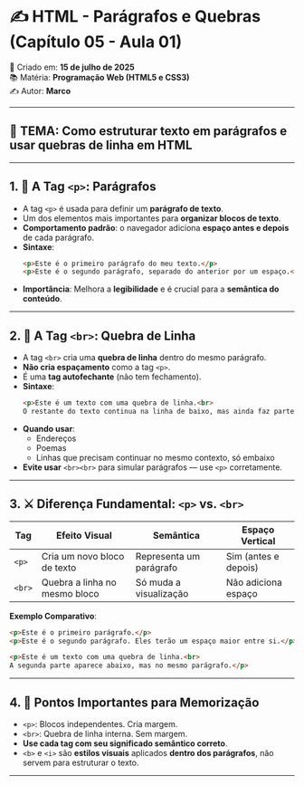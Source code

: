 
# ✍️ HTML - Parágrafos e Quebras (Capítulo 05 - Aula 01)

📅 Criado em: **15 de julho de 2025**  
📚 Matéria: **Programação Web (HTML5 e CSS3)**  
✍️ Autor: **Marco**

---

## 🧩 TEMA: Como estruturar texto em parágrafos e usar quebras de linha em HTML

---

## 1. 🧾 A Tag `<p>`: Parágrafos

- A tag `<p>` é usada para definir um **parágrafo de texto**.
- Um dos elementos mais importantes para **organizar blocos de texto**.
- **Comportamento padrão**: o navegador adiciona **espaço antes e depois** de cada parágrafo.
- **Sintaxe**:
  ```html
  <p>Este é o primeiro parágrafo do meu texto.</p>
  <p>Este é o segundo parágrafo, separado do anterior por um espaço.</p>
  ```
- **Importância**: Melhora a **legibilidade** e é crucial para a **semântica do conteúdo**.

---

## 2. 🔁 A Tag `<br>`: Quebra de Linha

- A tag `<br>` cria uma **quebra de linha** dentro do mesmo parágrafo.
- **Não cria espaçamento** como a tag `<p>`.
- É uma **tag autofechante** (não tem fechamento).
- **Sintaxe**:
  ```html
  <p>Este é um texto com uma quebra de linha.<br>
  O restante do texto continua na linha de baixo, mas ainda faz parte do mesmo parágrafo.</p>
  ```
- **Quando usar**:
  - Endereços
  - Poemas
  - Linhas que precisam continuar no mesmo contexto, só embaixo
- **Evite usar** `<br><br>` para simular parágrafos — use `<p>` corretamente.

---

## 3. ⚔️ Diferença Fundamental: `<p>` vs. `<br>`

| Tag | Efeito Visual | Semântica | Espaço Vertical |
|-----|---------------|-----------|------------------|
| `<p>` | Cria um novo bloco de texto | Representa um parágrafo | Sim (antes e depois) |
| `<br>` | Quebra a linha no mesmo bloco | Só muda a visualização | Não adiciona espaço |

**Exemplo Comparativo**:
```html
<p>Este é o primeiro parágrafo.</p>
<p>Este é o segundo parágrafo. Eles terão um espaço maior entre si.</p>

<p>Este é um texto com uma quebra de linha.<br>
A segunda parte aparece abaixo, mas no mesmo parágrafo.</p>
```

---

## 4. 🧠 Pontos Importantes para Memorização

- `<p>`: Blocos independentes. Cria margem.
- `<br>`: Quebra de linha interna. Sem margem.
- **Use cada tag com seu significado semântico correto**.
- `<b>` e `<i>` são **estilos visuais** aplicados **dentro dos parágrafos**, não servem para estruturar o texto.

---

